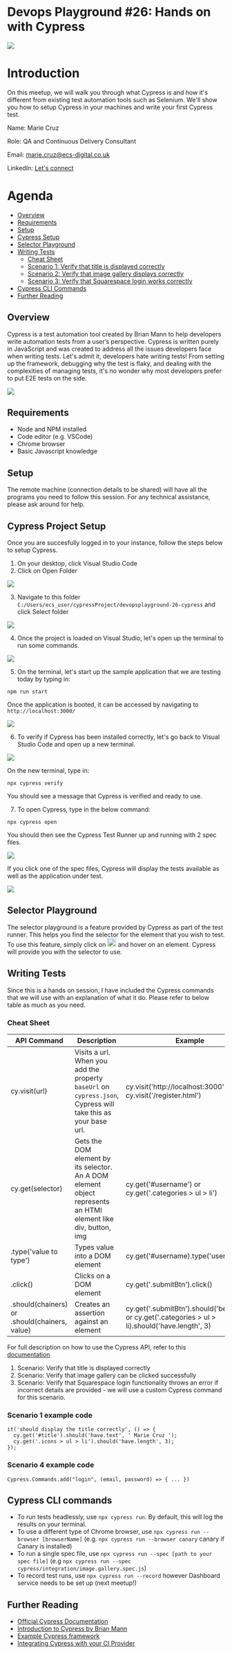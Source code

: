 # Devops Playground #26: Hands on with Cypress 
![](images/cypress-io-logo.png)

# Introduction
On this meetup, we will walk you through what Cypress is and how it's different from existing test automation tools such as Selenium. We'll show you how to setup Cypress in your machines and write your first Cypress test.

Name: Marie Cruz

Role: QA and Continuous Delivery Consultant

Email: marie.cruz@ecs-digital.co.uk

LinkedIn: [Let's connect](https://www.linkedin.com/in/marie-desiree-cruz-95841242/)

# Agenda

- [Overview](#overview)
- [Requirements](#requirements)
- [Setup](#setup)
- [Cypress Setup](#cypress-project-setup)
- [Selector Playground](#selector-playground)
- [Writing Tests](#writing-tests)
  - [Cheat Sheet](#cheat-sheet)
  - [Scenario 1: Verify that title is displayed correctly](#scenario-1)
  - [Scenario 2: Verify that image gallery displays correctly](#scenario-2)
  - [Scenario 3: Verify that Squarespace login works correctly](#scenario-3)
- [Cypress CLI Commands](#cypress-cli-commands)
- [Further Reading](#further-reading)

## Overview

Cypress is a test automation tool created by Brian Mann to help developers write automation tests from a user’s perspective. Cypress is written purely in JavaScript and was created to address all the issues developers face when writing tests. Let's admit it, developers hate writing tests! From setting up the framework, debugging why the test is flaky, and dealing with the complexities of managing tests, it's no wonder why most developers prefer to put E2E tests on the side. 

![](images/cypress-test-runner.png)

## Requirements
- Node and NPM installed
- Code editor (e.g. VSCode)
- Chrome browser
- Basic Javascript knowledge

## Setup
The remote machine (connection details to be shared) will have all the programs you need to follow this session. For any technical assistance, please ask around for help.

## Cypress Project Setup
Once you are succesfully logged in to your instance, follow the steps below to setup Cypress.

1. On your desktop, click Visual Studio Code
2. Click on Open Folder

![](images/vscode-open.png)

3. Navigate to this folder `C:/Users/ecs_user/cypressProject/devopsplayground-26-cypress` and click Select folder

![](images/folder-navigation.png)

4. Once the project is loaded on Visual Studio, let's open up the terminal to run some commands.

![](images/vscode-terminal.png)

5. On the terminal, let's start up the sample application that we are testing today by typing in:
```
npm run start
```

Once the application is booted, it can be accessed by navigating to `http://localhost:3000/`

![](images/react-app.png)

6. To verify if Cypress has been installed correctly, let's go back to Visual Studio Code and open up a new terminal.

![](images/vscode-new-terminal.png)

On the new terminal, type in:

```
npx cypress verify
```

You should see a message that Cypress is verified and ready to use.

7. To open Cypress, type in the below command:
```
npx cypress open
```

You should then see the Cypress Test Runner up and running with 2 spec files.

![](images/cypress-runner.png)

If you click one of the spec files, Cypress will display the tests available as well as the application under test.

![](images/cypress-tests.png)

## Selector Playground
The selector playground is a feature provided by Cypress as part of the test runner. This helps you find the selector for the element that you wish to test. To use this feature, simply click on 
<img src="images/selector-playground.png" height="20" width="20" /> and hover on an element. Cypress will provide you with the selector to use.


## Writing Tests
Since this is a hands on session, I have included the Cypress commands that we will use with an explanation of what it do. Please refer to below table as much as you need.

### Cheat Sheet

| API Command      | Description              | Example |
| -------------    | ---------------------    | -----   |
| cy.visit(url)  | Visits a url. When you add the property `baseUrl` on `cypress.json`, Cypress will take this as your base url.   | cy.visit('http://localhost:3000') or cy.visit('/register.html')|
| cy.get(selector)  | Gets the DOM element by its selector. An A DOM element object represents an HTMl element like div, button, img  | cy.get('#username') or cy.get('.categories > ul > li') |
| .type('value to type') | Types value into a DOM element | cy.get('#username).type('user1') |
| .click() | Clicks on a DOM element | cy.get('.submitBtn').click() |
| .should(chainers) or .should(chainers, value) | Creates an assertion against an element | cy.get('.submitBtn').should('be.visible') or cy.get('.categories > ul > li).should('have.length', 3) |

For full description on how to use the Cypress API, refer to this [documentation](https://docs.cypress.io/api/api/table-of-contents.html)

1. Scenario: Verify that title is displayed correctly
2. Scenario: Verify that image gallery can be clicked successfully
3. Scenario: Verify that Squarespace login functionality throws an error if incorrect details are provided - we will use a custom Cypress command for this scenario.

### Scenario 1 example code
```
it('should display the title correctly', () => {
  cy.get('#title').should('have.text', ' Marie Cruz ');
  cy.get('.icons > ul > li').should('have.length', 3);
});
```

### Scenario 4 example code
```
Cypress.Commands.add("login", (email, password) => { ... })
```

## Cypress CLI commands
- To run tests headlessly, use `npx cypress run`. By default, this will log the results on your terminal.
- To use a different type of Chrome browser, use `npx cypress run --browser [browserName]` (e.g. `npx cypress run --browser canary` canary if Canary is installed)
- To run a single spec file, use `npx cypress run --spec [path to your spec file]` (e.g `npx cypress run --spec cypress/integration/image.gallery.spec.js`)
- To record test runs, use `npx cypress run --record` however Dashboard service needs to be set up (next meetup!)   

## Further Reading

- [Official Cypress Documentation](https://docs.cypress.io)
- [Introduction to Cypress by Brian Mann](https://www.youtube.com/watch?v=pJ349YntoIs)
- [Example Cypress framework](https://github.com/cypress-io/cypress-example-kitchensink)
- [Integrating Cypress with your CI Provider](https://docs.cypress.io/guides/guides/continuous-integration.html)
